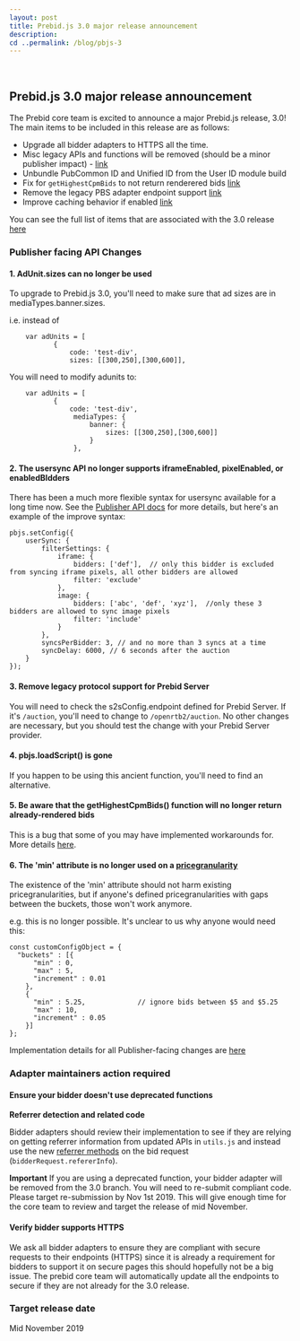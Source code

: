 ```yaml
---
layout: post
title: Prebid.js 3.0 major release announcement
description: 
cd ..permalink: /blog/pbjs-3
---
```



<br>

## Prebid.js 3.0 major release announcement

The Prebid core team is excited to announce a major Prebid.js release, 3.0! The main items to be included in this release are as follows:

* Upgrade all bidder adapters to HTTPS all the time. 
* Misc legacy APIs and functions will be removed (should be a minor publisher impact) -  [link](https://github.com/prebid/Prebid.js/issues/4118)
* Unbundle PubCommon ID and Unified ID from the User ID module build
* Fix for `getHighestCpmBids` to not return renderered bids [link](https://github.com/prebid/Prebid.js/issues/2959)
* Remove the legacy PBS adapter endpoint support [link](https://github.com/prebid/Prebid.js/issues/4172)
* Improve caching behavior if enabled [link](https://github.com/prebid/Prebid.js/issues/4148)

You can see the full list of items that are associated with the 3.0 release [here](https://github.com/prebid/Prebid.js/labels/3.0%20API%20Change) 

### Publisher facing API Changes

#### 1. AdUnit.sizes can no longer be used

To upgrade to Prebid.js 3.0, you'll need to make sure that ad sizes are in mediaTypes.banner.sizes.

i.e. instead of
```
    var adUnits = [
           {
               code: 'test-div',
               sizes: [[300,250],[300,600]],
```
You will need to modify adunits to:
```
    var adUnits = [
           {
               code: 'test-div',
                mediaTypes: {
                    banner: {
                        sizes: [[300,250],[300,600]]
                    }
                },
```

#### 2. The usersync API no longer supports iframeEnabled, pixelEnabled, or enabledBIdders

There has been a much more flexible syntax for usersync available for a long time now. See the [Publisher API docs](http://prebid.org/dev-docs/publisher-api-reference.html#setConfig-Configure-User-Syncing) for more details, but here's an example of the improve syntax:

```
pbjs.setConfig({
    userSync: {
        filterSettings: {
            iframe: {
                bidders: ['def'],  // only this bidder is excluded from syncing iframe pixels, all other bidders are allowed
                filter: 'exclude'
            },
            image: {
                bidders: ['abc', 'def', 'xyz'],  //only these 3 bidders are allowed to sync image pixels
                filter: 'include'
            }
        },
        syncsPerBidder: 3, // and no more than 3 syncs at a time
        syncDelay: 6000, // 6 seconds after the auction
    }
});
```

#### 3. Remove legacy protocol support for Prebid Server

You will need to check the s2sConfig.endpoint defined for Prebid Server. If it's `/auction`, you'll need to change to `/openrtb2/auction`. No other changes are necessary, but you should test the change with your Prebid Server provider.

#### 4. pbjs.loadScript() is gone

If you happen to be using this ancient function, you'll need to find an alternative.

#### 5. Be aware that the getHighestCpmBids() function will no longer return already-rendered bids

This is a bug that some of you may have implemented workarounds for. More details [here](https://github.com/prebid/Prebid.js/issues/2959).

#### 6. The 'min' attribute is no longer used on a [pricegranularity](http://prebid.org/dev-docs/publisher-api-reference.html#setConfig-Price-Granularity)

The existence of the 'min' attribute should not harm existing pricegranularities, but if anyone's defined pricegranularities with gaps between the buckets, those won't work anymore.

e.g. this is no longer possible. It's unclear to us why anyone would need this:

```
const customConfigObject = {
  "buckets" : [{
      "min" : 0,
      "max" : 5,
      "increment" : 0.01
    },
    {
      "min" : 5.25,             // ignore bids between $5 and $5.25
      "max" : 10,
      "increment" : 0.05
    }]
};
```

Implementation details for all Publisher-facing changes are [here](
https://github.com/prebid/Prebid.js/issues?utf8=%E2%9C%93&q=is%3Aissue+is%3Aopen+label%3A%22Pub+API+Change%22+label%3A%223.0+API+Change%22+)

### Adapter maintainers action required

#### Ensure your bidder doesn't use deprecated functions

**Referrer detection and related code**

Bidder adapters should review their implementation to see if they are relying on getting referrer information from updated APIs in `utils.js` and instead use the new [referrer methods](http://prebid.org/dev-docs/bidder-adaptor.html#referrers) on the bid request (`bidderRequest.refererInfo`).

**Important**
If you are using a deprecated function, your bidder adapter will be removed from the 3.0 branch. You will need to re-submit compliant code. Please target re-submission by Nov 1st 2019. This will give enough time for the core team to review and target the release of mid November. 

  
#### Verify bidder supports HTTPS

We ask all bidder adapters to ensure they are compliant with secure requests to their endpoints (HTTPS) since it is already a requirement for bidders to support it on secure pages this should hopefully not be a big issue. The prebid core team will automatically update all the endpoints to secure if they are not already for the 3.0 release. 


### Target release date
Mid November 2019 
